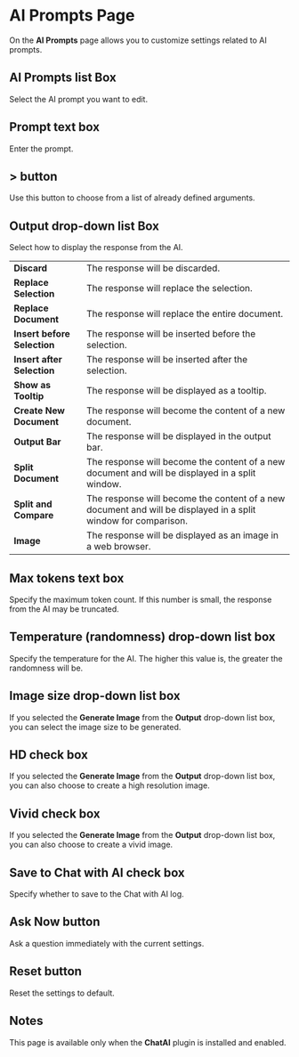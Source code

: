 # AI Prompts Page

On the **AI Prompts**  page allows you to customize settings related to AI prompts.

## AI Prompts list Box

Select the AI prompt you want to edit.

## Prompt text box

Enter the prompt.

## > button

Use this button to choose from a list of already defined arguments.

## Output drop-down list Box

Select how to display the response from the AI.

|     |     |
| --- | --- |
| **Discard** | The response will be discarded. |
| **Replace Selection** | The response will replace the selection. |
| **Replace Document** | The response will replace the entire document. |
| **Insert before Selection** | The response will be inserted before the selection. |
| **Insert after Selection** | The response will be inserted after the selection. |
| **Show as Tooltip** | The response will be displayed as a tooltip. |
| **Create New Document** | The response will become the content of a new document. |
| **Output Bar** | The response will be displayed in the output bar. |
| **Split Document** | The response will become the content of a new document and will be displayed in a split window. |
| **Split and Compare** | The response will become the content of a new document and will be displayed in a split window for comparison. |
| **Image** | The response will be displayed as an image in a web browser. |

## Max tokens text box

Specify the maximum token count. If this number is small, the response from the AI may be truncated.

## Temperature (randomness) drop-down list box

Specify the temperature for the AI. The higher this value is, the greater the randomness will be.

## Image size drop-down list box

If you selected the **Generate Image** from the **Output** drop-down list box, you can select the image size to be generated.

## HD check box

If you selected the **Generate Image** from the **Output** drop-down list box, you can also choose to create a high resolution image.

## Vivid check box

If you selected the **Generate Image** from the **Output** drop-down list box, you can also choose to create a vivid image.

## Save to Chat with AI check box

Specify whether to save to the Chat with AI log.

## Ask Now button

Ask a question immediately with the current settings.

## Reset button

Reset the settings to default.

## Notes

This page is available only when the **ChatAI** plugin is installed and enabled.
